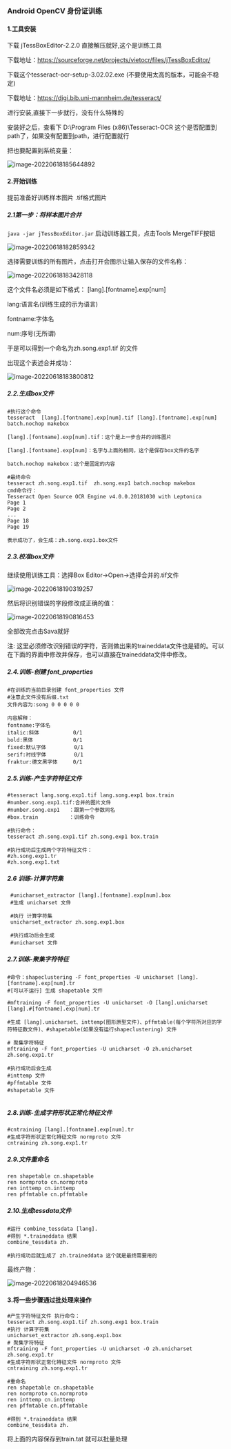 ### Android OpenCV 身份证训练 

#### 1.工具安装

下载 jTessBoxEditor-2.2.0 直接解压就好,这个是训练工具

下载地址：https://sourceforge.net/projects/vietocr/files/jTessBoxEditor/



下载这个tesseract-ocr-setup-3.02.02.exe (不要使用太高的版本，可能会不稳定)

下载地址：https://digi.bib.uni-mannheim.de/tesseract/

进行安装,直接下一步就行，没有什么特殊的

安装好之后，查看下 D:\Program Files (x86)\Tesseract-OCR 这个是否配置到path了，如果没有配置到path，进行配置就行



把也要配置到系统变量：

![image-20220618185644892](https://gitee.com/weifeng_xixi/images/raw/master/img/image-20220618185644892.png)



#### 2.开始训练

提前准备好训练样本图片 .tif格式图片



##### 2.1第一步：将样本图片合并

`java -jar jTessBoxEditor.jar` 启动训练器工具，点击Tools MergeTIFF按钮

![image-20220618182859342](https://gitee.com/weifeng_xixi/images/raw/master/img/image-20220618182859342.png) 



选择需要训练的所有图片，点击打开会图示让输入保存的文件名称：

![image-20220618183428118](https://gitee.com/weifeng_xixi/images/raw/master/img/image-20220618183428118.png)



这个文件名必须是如下格式： [lang].[fontname].exp[num]

 lang:语言名(训练生成的示为语言)

 fontname:字体名

 num:序号(无所谓)

 于是可以得到一个命名为zh.song.exp1.tif 的文件



出现这个表述合并成功：

![image-20220618183800812](https://gitee.com/weifeng_xixi/images/raw/master/img/image-20220618183800812.png)



##### 2.2.生成box文件

```shel
#执行这个命令
tesseract  [lang].[fontname].exp[num].tif [lang].[fontname].exp[num] batch.nochop makebox

[lang].[fontname].exp[num].tif：这个是上一步合并的训练图片

[lang].[fontname].exp[num]：名字与上面的相同，这个是保存box文件的名字

batch.nochop makebox：这个是固定的内容

#最终命令
tesseract zh.song.exp1.tif  zh.song.exp1 batch.nochop makebox
cmd命令行：
Tesseract Open Source OCR Engine v4.0.0.20181030 with Leptonica
Page 1
Page 2
...
Page 18
Page 19

表示成功了，会生成：zh.song.exp1.box文件
```



##### 2.3.校准box文件

继续使用训练工具：选择Box Editor->Open->选择合并的.tif文件

![image-20220618190319257](https://gitee.com/weifeng_xixi/images/raw/master/img/image-20220618190319257.png)



然后将识别错误的字段修改成正确的值：

![image-20220618190816453](https://gitee.com/weifeng_xixi/images/raw/master/img/image-20220618190816453.png)

全部改完点击Sava就好

注: 这里必须修改识别错误的字符，否则做出来的traineddata文件也是错的。可以在下面的界面中修改并保存，也可以直接在traineddata文件中修改。



##### 2.4.训练-创建 font_properties

```shell
#在训练的当前目录创建 font_properties 文件
#注意此文件没有后缀.txt
文件内容为:song 0 0 0 0 0

内容解释：
fontname:字体名
italic:斜体       	0/1
bold:黑体       		0/1
fixed:默认字体         0/1
serif:衬线字体         0/1
fraktur:德文黑字体     0/1
```



##### 2.5.训练-产生字符特征文件

```shell
#tesseract lang.song.exp1.tif lang.song.exp1 box.train
#number.song.exp1.tif:合并的图片文件
#number.song.exp1	：跟第一个参数同名
#box.train			：训练命令

#执行命令：
tesseract zh.song.exp1.tif zh.song.exp1 box.train

#执行成功后生成两个字符特征文件：
#zh.song.exp1.tr
#zh.song.exp1.txt
```



##### 2.6 训练-计算字符集

```shell
 #unicharset_extractor [lang].[fontname].exp[num].box
 #生成 unicharset 文件
 
 #执行 计算字符集
 unicharset_extractor zh.song.exp1.box
 
 #执行成功后会生成
 #unicharset 文件
```



##### 2.7.训练-聚集字符特征

```shell
#命令：shapeclustering -F font_properties -U unicharset [lang].[fontname].exp[num].tr
#[可以不运行] 生成 shapetable 文件
		 
#mftraining -F font_properties -U unicharset -O [lang].unicharset [lang].#[fontname].exp[num].tr

#生成 [lang].unicharset、inttemp(图形原型文件)、pffmtable(每个字符所对应的字符特征数文件)、#shapetable(如果没有运行shapeclustering) 文件

# 聚集字符特征
mftraining -F font_properties -U unicharset -O zh.unicharset zh.song.exp1.tr

#执行成功后会生成
#inttemp 文件
#pffmtable 文件
#shapetable 文件


```



##### 2.8.训练-生成字符形状正常化特征文件

```shell
#cntraining [lang].[fontname].exp[num].tr
#生成字符形状正常化特征文件 normproto 文件
cntraining zh.song.exp1.tr
```



##### 2.9.文件重命名

```shell
ren shapetable cn.shapetable
ren normproto cn.normproto
ren inttemp cn.inttemp
ren pffmtable cn.pffmtable
```



##### 2.10.生成tessdata文件

```shell
#运行 combine_tessdata [lang].
#得到 *.traineddata 结果
combine_tessdata zh.

#执行成功后就生成了 zh.traineddata 这个就是最终需要用的
```

最终产物：

![image-20220618204946536](https://gitee.com/weifeng_xixi/images/raw/master/img/image-20220618204946536.png)

#### 3.将一些步骤通过批处理来操作

```shell
#产生字符特征文件 执行命令：
tesseract zh.song.exp1.tif zh.song.exp1 box.train
#执行 计算字符集
unicharset_extractor zh.song.exp1.box
# 聚集字符特征
mftraining -F font_properties -U unicharset -O zh.unicharset zh.song.exp1.tr
#生成字符形状正常化特征文件 normproto 文件
cntraining zh.song.exp1.tr

#重命名
ren shapetable cn.shapetable
ren normproto cn.normproto
ren inttemp cn.inttemp
ren pffmtable cn.pffmtable

#得到 *.traineddata 结果
combine_tessdata zh.
```

将上面的内容保存到train.tat 就可以批量处理

